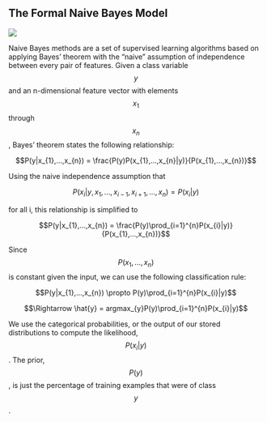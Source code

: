 ## The Formal Naive Bayes Model

![](/assets/bayesian.png)

Naive Bayes methods are a set of supervised learning algorithms based on applying Bayes’ theorem with the “naive” assumption of independence between every pair of features. Given a class variable $$y$$ and an n-dimensional feature vector with elements $$x_{1}$$through $$x_{n}$$, Bayes’ theorem states the following relationship:

$$P(y|x_{1},...,x_{n}) = \frac{P(y)P(x_{1},...,x_{n}|y)}{P(x_{1},...,x_{n})}$$

Using the naive independence assumption that

$$P(x_{i}|y,x_{1},...,x_{i-1},x_{i+1},...,x_{n}) = P(x_{i}|y)$$

for all i, this relationship is simplified to

$$P(y|x_{1},...,x_{n}) = \frac{P(y)\prod_{i=1}^{n}P(x_{i}|y)}{P(x_{1},...,x_{n})}$$

Since $$P(x_{1},...,x_{n})$$ is constant given the input, we can use the following classification rule:

$$P(y|x_{1},...,x_{n}) \propto P(y)\prod_{i=1}^{n}P(x_{i}|y)$$

$$\Rightarrow \hat{y} = argmax_{y}P(y)\prod_{i=1}^{n}P(x_{i}|y)$$

We use the categorical probabilities, or the output of our stored distributions to compute the likelihood, $$P(x_{i}|y)$$. The prior, $$P(y)$$, is just the percentage of training examples that were of class $$y$$.

